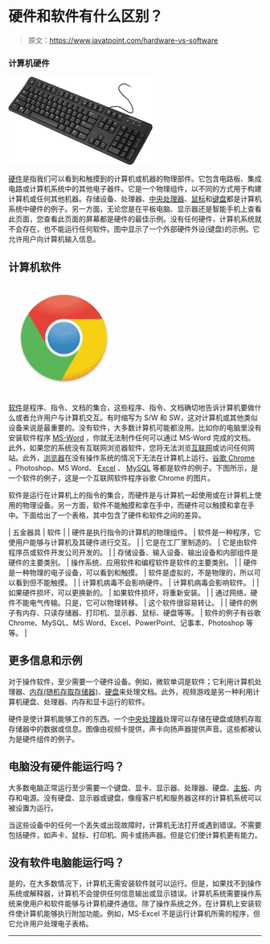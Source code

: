# 硬件和软件有什么区别？

> 原文：<https://www.javatpoint.com/hardware-vs-software>

### 计算机硬件

![What are the differences between hardware and software](img/561438b36d8ad2b9a5dd1e0b6ffaf2e7.png)

[硬件](https://www.javatpoint.com/hardware)是指我们可以看到和触摸到的计算机或机器的物理部件。它包含电路板、集成电路或计算机系统中的其他电子器件。它是一个物理组件，以不同的方式用于构建计算机或任何其他机器。存储设备、处理器、[中央处理器](https://www.javatpoint.com/central-processing-unit)、[鼠标](https://www.javatpoint.com/mouse)和[键盘](https://www.javatpoint.com/keyboard)都是计算机系统中硬件的例子。另一方面，无论您是在平板电脑、显示器还是智能手机上查看此页面，您查看此页面的屏幕都是硬件的最佳示例。没有任何硬件，计算机系统就不会存在，也不能运行任何软件。图中显示了一个外部硬件外设(键盘)的示例。它允许用户向计算机输入信息。

## 计算机软件

![What are the differences between hardware and software](img/2120c01dbafa0546a3af98f5268e52f8.png)

[软件](https://www.javatpoint.com/software)是程序、指令、文档的集合，这些程序、指令、文档确切地告诉计算机要做什么或者允许用户与计算机交互。有时缩写为 S/W 和 SW，这对计算机或其他类似设备来说是最重要的。没有软件，大多数计算机可能都没用。比如你的电脑里没有安装软件程序 [MS-Word](https://www.javatpoint.com/ms-word-tutorial) ，你就无法制作任何可以通过 MS-Word 完成的文档。此外，如果您的系统没有互联网浏览器软件，您将无法浏览[互联网](https://www.javatpoint.com/internet)或访问任何网站。此外，[浏览器](https://www.javatpoint.com/browsers)在没有操作系统的情况下无法在计算机上运行。[谷歌 Chrome](https://www.javatpoint.com/google-chrome) 、Photoshop、MS Word、 [Excel](https://www.javatpoint.com/excel-tutorial) 、 [MySQL](https://www.javatpoint.com/mysql-tutorial) 等都是软件的例子。下图所示，是一个软件的例子，这是一个互联网软件程序谷歌 Chrome 的图片。

软件是运行在计算机上的指令的集合，而硬件是与计算机一起使用或在计算机上使用的物理设备。另一方面，软件不能触摸和拿在手中，而硬件可以触摸和拿在手中。下面给出了一个表格，其中包含了硬件和软件之间的差异。

| 五金器具 | 软件 |
| 硬件是执行指令的计算机的物理组件。 | 软件是一种程序，它使用户能够与计算机及其硬件进行交互。 |
| 它是在工厂里制造的。 | 它是由软件程序员或软件开发公司开发的。 |
| 存储设备、输入设备、输出设备和内部组件是硬件的主要类别。 | 操作系统、应用软件和编程软件是软件的主要类别。 |
| 硬件是一种物理的电子设备，可以看到和触摸。 | 软件是虚拟的，不是物理的，所以可以看到但不能触摸。 |
| 计算机病毒不会影响硬件。 | 计算机病毒会影响软件。 |
| 如果硬件损坏，可以更换新的。 | 如果软件损坏，将重新安装。 |
| 通过网络，硬件不能电气传输。只是，它可以物理转移。 | 这个软件很容易转让。 |
| 硬件的例子有内存、只读存储器、打印机、显示器、鼠标、硬盘等等。 | 软件的例子有谷歌 Chrome、MySQL、MS Word、Excel、PowerPoint、记事本、Photoshop 等等。 |

## 更多信息和示例

对于操作软件，至少需要一个硬件设备。例如，微软单词是软件；它利用计算机处理器、[内存(随机存取存储器)](https://www.javatpoint.com/ram)、[硬盘](https://www.javatpoint.com/hdd)来处理文档。此外，视频游戏是另一种利用计算机硬盘、处理器、内存和显卡运行的软件。

硬件是使计算机能够工作的东西。一个[中央处理器](https://www.javatpoint.com/cpu-full-form)处理可以存储在硬盘或随机存取存储器中的数据或信息。图像由视频卡提供，声卡向扬声器提供声音。这些都被认为是硬件组件的例子。

## 电脑没有硬件能运行吗？

大多数电脑正常运行至少需要一个键盘、显卡、显示器、处理器、硬盘、[主板](https://www.javatpoint.com/motherboard)、内存和电源。没有硬盘、显示器或键盘，像瘦客户机和服务器这样的计算机系统可以被设置为运行。

当这些设备中的任何一个丢失或出现故障时，计算机无法打开或遇到错误。不需要包括硬件，如声卡、鼠标、打印机、网卡或扬声器。但是它们使计算机更有能力。

## 没有软件电脑能运行吗？

是的，在大多数情况下，计算机无需安装软件就可以运行。但是，如果找不到操作系统或解释器，计算机不会提供任何信息输出或显示错误。计算机系统需要操作系统来使用户和软件能够与计算机硬件通信。除了操作系统之外，在计算机上安装软件使计算机能够执行附加功能。例如，MS-Excel 不是运行计算机所需的程序，但它允许用户处理电子表格。

* * *